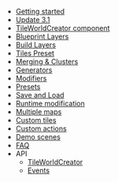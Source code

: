 <!-- TODO: Complete with your own sidebar structure and enable sidebar in index.html - or delete this file. -->
- [Getting started](GettingStarted.md)
- [Update 3.1](Update3.1.md)
- [TileWorldCreator component](TwcComponent.md)
- [Blueprint Layers](BlueprintLayers.md)
- [Build Layers](BuildLayers.md)
- [Tiles Preset](TilesPreset.md)
- [Merging & Clusters](MergingAndClusters.md)
- [Generators](Generators.md)
- [Modifiers](Modifiers.md)
- [Presets](Presets.md)
- [Save and Load](SaveAndLoad.md)
- [Runtime modification](Runtime.md)
- [Multiple maps](MultipleMaps.md)
- [Custom tiles](CustomTiles.md)
- [Custom actions](CustomAction.md)
- [Demo scenes](DemoScenes.md)
- [FAQ](faq.md)
- API
    - [TileWorldCreator](TileWorldCreatorAPI.md)
    - [Events](EventsAPI.md)
